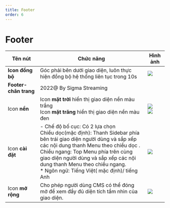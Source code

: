 ```yaml
---
title: Footer
order: 6
---
```


# Footer

| Tên nút                | Chức năng                                                                                                                                                                                                                                                                                                                                                                        | Hình ảnh                                                                          |
| ---------------------- | -------------------------------------------------------------------------------------------------------------------------------------------------------------------------------------------------------------------------------------------------------------------------------------------------------------------------------------------------------------------------------- | --------------------------------------------------------------------------------- |
| **Icon đồng bộ**       | Góc phải bên dưới giao diện, luôn thực hiện đồng bộ hệ thống liên tục trong 10s                                                                                                                                                                                                                                                                                                  | ![](/images/lrm/icon/icon_sync.png)                                               |
| **Footer- chân trang** | 2022@ By Sigma Streaming                                                                                                                                                                                                                                                                                                                                                         |                                                                                   |
| Icon **nền**           | Icon **mặt trời** hiển thị giao diện nền màu trắng <br />Icon **mặt trăng** hiển thị giao diện nền màu đen                                                                                                                                                                                                                                                                       | ![](/images/lrm/icon/icon_sunny.png)   <br /> ![](/images/lrm/icon/icon_moon.png) |
| Icon **cài đặt**       | - Chế độ bố cục: Có 2 lựa chọn   <br />Chiều dọc(mặc định): Thanh Sidebar phía bên trái giao diện người dùng và sắp xếp các nội dung thanh Menu theo chiều dọc . <br />Chiều ngang:  Top Menu phía trên cùng giao diện người dùng và sắp xếp các nội dung thanh Menu theo chiều ngang. <br />\* Ngôn ngữ: Tiếng Việt( mặc định)/ tiếng Anh | ![](/images/lrm/icon/icon_setting.png)                                            |
| Icon **mở rộng**       | Cho phép người dùng CMS có thể đóng mở để xem đầy đủ diện tích tầm nhìn của giao diện.                                                                                                                                                                                                                                                                                           | ![](/images/lrm/icon/icon_extend.png)                                             |
